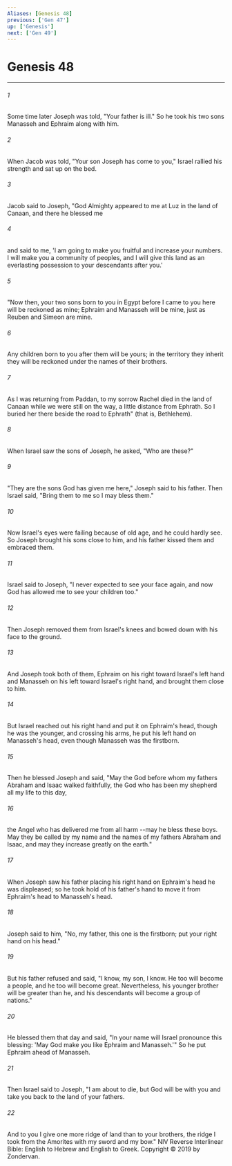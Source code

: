 ```yaml
---
Aliases: [Genesis 48]
previous: ['Gen 47']
up: ['Genesis']
next: ['Gen 49']
---
```

# Genesis 48

***


###### 1 
Some time later Joseph was told, "Your father is ill." So he took his two sons Manasseh and Ephraim along with him. 

###### 2 
When Jacob was told, "Your son Joseph has come to you," Israel rallied his strength and sat up on the bed. 

###### 3 
Jacob said to Joseph, "God Almighty appeared to me at Luz in the land of Canaan, and there he blessed me 

###### 4 
and said to me, 'I am going to make you fruitful and increase your numbers. I will make you a community of peoples, and I will give this land as an everlasting possession to your descendants after you.' 

###### 5 
"Now then, your two sons born to you in Egypt before I came to you here will be reckoned as mine; Ephraim and Manasseh will be mine, just as Reuben and Simeon are mine. 

###### 6 
Any children born to you after them will be yours; in the territory they inherit they will be reckoned under the names of their brothers. 

###### 7 
As I was returning from Paddan, to my sorrow Rachel died in the land of Canaan while we were still on the way, a little distance from Ephrath. So I buried her there beside the road to Ephrath" (that is, Bethlehem). 

###### 8 
When Israel saw the sons of Joseph, he asked, "Who are these?" 

###### 9 
"They are the sons God has given me here," Joseph said to his father. Then Israel said, "Bring them to me so I may bless them." 

###### 10 
Now Israel's eyes were failing because of old age, and he could hardly see. So Joseph brought his sons close to him, and his father kissed them and embraced them. 

###### 11 
Israel said to Joseph, "I never expected to see your face again, and now God has allowed me to see your children too." 

###### 12 
Then Joseph removed them from Israel's knees and bowed down with his face to the ground. 

###### 13 
And Joseph took both of them, Ephraim on his right toward Israel's left hand and Manasseh on his left toward Israel's right hand, and brought them close to him. 

###### 14 
But Israel reached out his right hand and put it on Ephraim's head, though he was the younger, and crossing his arms, he put his left hand on Manasseh's head, even though Manasseh was the firstborn. 

###### 15 
Then he blessed Joseph and said, "May the God before whom my fathers Abraham and Isaac walked faithfully, the God who has been my shepherd all my life to this day, 

###### 16 
the Angel who has delivered me from all harm --may he bless these boys. May they be called by my name and the names of my fathers Abraham and Isaac, and may they increase greatly on the earth." 

###### 17 
When Joseph saw his father placing his right hand on Ephraim's head he was displeased; so he took hold of his father's hand to move it from Ephraim's head to Manasseh's head. 

###### 18 
Joseph said to him, "No, my father, this one is the firstborn; put your right hand on his head." 

###### 19 
But his father refused and said, "I know, my son, I know. He too will become a people, and he too will become great. Nevertheless, his younger brother will be greater than he, and his descendants will become a group of nations." 

###### 20 
He blessed them that day and said, "In your name will Israel pronounce this blessing: 'May God make you like Ephraim and Manasseh.'" So he put Ephraim ahead of Manasseh. 

###### 21 
Then Israel said to Joseph, "I am about to die, but God will be with you and take you back to the land of your fathers. 

###### 22 
And to you I give one more ridge of land than to your brothers, the ridge I took from the Amorites with my sword and my bow." NIV Reverse Interlinear Bible: English to Hebrew and English to Greek. Copyright © 2019 by Zondervan.

